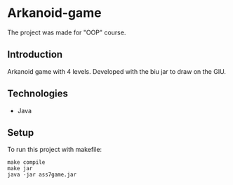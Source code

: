 # Arkanoid-game
The project was made for "OOP" course.

## Introduction
Arkanoid game with 4 levels. 
Developed with the biu jar to draw on the GIU.


## Technologies
* Java

## Setup
To run this project with makefile:
 ```
make compile
make jar
java -jar ass7game.jar
```
